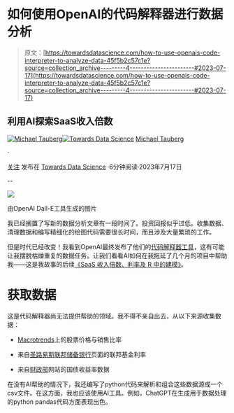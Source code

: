 # 如何使用OpenAI的代码解释器进行数据分析

> 原文：[https://towardsdatascience.com/how-to-use-openais-code-interpreter-to-analyze-data-45f5b2c57c1e?source=collection_archive---------4-----------------------#2023-07-17](https://towardsdatascience.com/how-to-use-openais-code-interpreter-to-analyze-data-45f5b2c57c1e?source=collection_archive---------4-----------------------#2023-07-17)

## 利用AI探索SaaS收入倍数

[](https://michaeltauberg.medium.com/?source=post_page-----45f5b2c57c1e--------------------------------)[![Michael Tauberg](../Images/06288c1c9559d79132c535201660984f.png)](https://michaeltauberg.medium.com/?source=post_page-----45f5b2c57c1e--------------------------------)[](https://towardsdatascience.com/?source=post_page-----45f5b2c57c1e--------------------------------)[![Towards Data Science](../Images/a6ff2676ffcc0c7aad8aaf1d79379785.png)](https://towardsdatascience.com/?source=post_page-----45f5b2c57c1e--------------------------------) [Michael Tauberg](https://michaeltauberg.medium.com/?source=post_page-----45f5b2c57c1e--------------------------------)

·

[关注](https://medium.com/m/signin?actionUrl=https%3A%2F%2Fmedium.com%2F_%2Fsubscribe%2Fuser%2Fa4d3e7fca7af&operation=register&redirect=https%3A%2F%2Ftowardsdatascience.com%2Fhow-to-use-openais-code-interpreter-to-analyze-data-45f5b2c57c1e&user=Michael+Tauberg&userId=a4d3e7fca7af&source=post_page-a4d3e7fca7af----45f5b2c57c1e---------------------post_header-----------) 发布在 [Towards Data Science](https://towardsdatascience.com/?source=post_page-----45f5b2c57c1e--------------------------------) ·6分钟阅读·2023年7月17日[](https://medium.com/m/signin?actionUrl=https%3A%2F%2Fmedium.com%2F_%2Fvote%2Ftowards-data-science%2F45f5b2c57c1e&operation=register&redirect=https%3A%2F%2Ftowardsdatascience.com%2Fhow-to-use-openais-code-interpreter-to-analyze-data-45f5b2c57c1e&user=Michael+Tauberg&userId=a4d3e7fca7af&source=-----45f5b2c57c1e---------------------clap_footer-----------)

--

[](https://medium.com/m/signin?actionUrl=https%3A%2F%2Fmedium.com%2F_%2Fbookmark%2Fp%2F45f5b2c57c1e&operation=register&redirect=https%3A%2F%2Ftowardsdatascience.com%2Fhow-to-use-openais-code-interpreter-to-analyze-data-45f5b2c57c1e&source=-----45f5b2c57c1e---------------------bookmark_footer-----------)![](../Images/4d4890c28cee22c5291208b1f30cb9b9.png)

由OpenAI Dall-E工具生成的图片

我已经搁置了写新的数据分析文章有一段时间了。投资回报似乎过低。收集数据、清理数据和编写精细化的绘图代码需要很长时间，而且涉及大量繁琐的工作。

但是时代已经改变！我看到OpenAI最终发布了他们的[代码解释器工具](https://openai.com/blog/chatgpt-plugins)，这有可能让我摆脱枯燥重复的数据任务。让我们看看AI如何在我拖延了几个月的项目中帮助我——这是我故事的后续[《SaaS 收入倍数、利率及 R 中的建模》](/saas-revenue-multiples-and-modeling-in-r-29ce10905488)。

# 获取数据

这是代码解释器尚无法提供帮助的领域。我不得不亲自出去，从以下来源收集数据：

+   [Macrotrends](https://www.macrotrends.net/stocks/charts/CRM/salesforce/price-sales)上的股票价格与销售比率

+   来自[圣路易斯联邦储备银行](https://fred.stlouisfed.org/series/fedfunds)页面的联邦基金利率

+   来自[财政部](https://home.treasury.gov/policy-issues/financing-the-government/interest-rate-statistics)网站的国债收益率数据

在没有AI帮助的情况下，我还编写了python代码来解析和组合这些数据源成一个csv文件。在这方面，我也应该使用AI工具。例如，ChatGPT在生成用于数据处理的python pandas代码方面表现出色。
